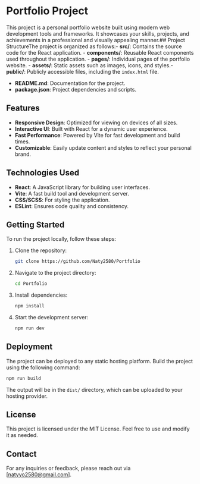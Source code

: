 # Portfolio Project
This project is a personal portfolio website built using modern web development tools and frameworks. It showcases your skills, projects, and achievements in a professional and visually appealing manner.## Project StructureThe project is organized as follows:- **src/**: Contains the source code for the React application.  - **components/**: Reusable React components used throughout the application.  - **pages/**: Individual pages of the portfolio website.  - **assets/**: Static assets such as images, icons, and styles.- **public/**: Publicly accessible files, including the `index.html` file.
- **README.md**: Documentation for the project.
- **package.json**: Project dependencies and scripts.

## Features

- **Responsive Design**: Optimized for viewing on devices of all sizes.
- **Interactive UI**: Built with React for a dynamic user experience.
- **Fast Performance**: Powered by Vite for fast development and build times.
- **Customizable**: Easily update content and styles to reflect your personal brand.

## Technologies Used

- **React**: A JavaScript library for building user interfaces.
- **Vite**: A fast build tool and development server.
- **CSS/SCSS**: For styling the application.
- **ESLint**: Ensures code quality and consistency.

## Getting Started

To run the project locally, follow these steps:

1. Clone the repository:
   ```bash
   git clone https://github.com/Naty2580/Portfolio
   ```
2. Navigate to the project directory:
   ```bash
   cd Portfolio
   ```
3. Install dependencies:
   ```bash
   npm install
   ```
4. Start the development server:
   ```bash
   npm run dev
   ```

## Deployment

The project can be deployed to any static hosting platform. Build the project using the following command:
```bash
npm run build
```
The output will be in the `dist/` directory, which can be uploaded to your hosting provider.

## License

This project is licensed under the MIT License. Feel free to use and modify it as needed.

## Contact

For any inquiries or feedback, please reach out via [natyyo2580@gmail.com].
